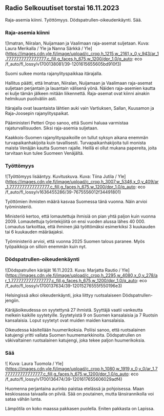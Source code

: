 Radio Selkouutiset torstai 16.11.2023
-------------------------------------

Raja-asemia kiinni. Työttömyys. Dödspatrullen-oikeudenkäynti. Sää.

### Raja-asemia kiinni

![Imatran, Niiralan, Nuijamaan ja Vaalimaan raja-asemat suljetaan. Kuva: Laura Merikalla / Yle ja Nanna Särkkä / Yle](https://images.cdn.yle.fi/image/upload/c_crop,h_1215,w_2161,x_0,y_943/ar_1.7777777777777777,c_fill,g_faces,h_675,w_1200/dpr_1.0/q_auto: eco /f_auto/fl_lossy/v1700138081/39-1201615655605bd910f3)

Suomi sulkee monta rajanylityspaikkaa itärajalla.

Hallitus päätti, että Imatran, Niiralan, Nuijamaan ja Vaalimaan raja-asemat suljetaan perjantain ja lauantain välisenä yönä. Näiden raja-asemien kautta ei kulje tämän jälkeen mitään liikennettä. Raja-asemat ovat kiinni ainakin helmikuun puoliväliin asti.

Itärajalla ovat lauantaista lähtien auki vain Vartiuksen, Sallan, Kuusamon ja Raja-Joosepin rajanylityspaikat.

Pääministeri Petteri Orpo sanoo, että Suomi haluaa varmistaa rajaturvallisuuden. Siksi raja-asemia suljetaan.

Kaakkois-Suomen rajanylityspaikoille on tullut syksyn aikana enemmän turvapaikanhakijoita kuin tavallisesti. Turvapaikanhakijoita tuli monista maista Venäjän kautta Suomen rajalle. Heillä ei ollut mukana papereita, joita tarvitaan kun tulee Suomeen Venäjältä.

### Työttömyys

![Työttömyys lisääntyy. Kuvituskuva. Kuva: Tiina Jutila / Yle](https://images.cdn.yle.fi/image/upload/c_crop,h_3007,w_5346,x_0,y_409/ar_1.7777777777777777,c_fill,g_faces,h_675,w_1200/dpr_1.0/q_auto: eco /f_auto/fl_lossy/v1636455286/39-7675556012f34491801)

Työttömien ihmisten määrä kasvaa Suomessa tänä vuonna. Näin arvioi työministeriö.

Ministeriö kertoo, että lomautettuja ihmisiä on pian yhtä paljon kuin vuonna 2009. Lomautettuja työntekijöitä on ensi vuoden alussa lähes 40 000. Lomautus tarkoittaa, että ihminen jää työttömäksi esimerkiksi 3 kuukauden tai 6 kuukauden määräajaksi.

Työministeriö arvioi, että vuonna 2025 Suomen talous paranee. Myös työpaikkoja on silloin enemmän kuin nyt.

### Dödspatrullen-oikeudenkäynti

![Dödspatrullen käräjät 16.11.2023. Kuva: Marjatta Rautio / Yle](https://images.cdn.yle.fi/image/upload/c_crop,h_2295,w_4080,x_0,y_278/ar_1.7777777777777777,c_fill,g_faces,h_675,w_1200/dpr_1.0/q_auto: eco /f_auto/fl_lossy/v1700137634/39-12015276555f550196e3)

Helsingissä alkoi oikeudenkäynti, joka liittyy ruotsalaiseen Dödspatrullen-jengiin.

Käräjäoikeudessa on syytettynä 27 ihmistä. Syyttäjä vaatii vankeutta melkein kaikille syytetyille. Syytetyistä 9 on Suomen kansalaisia ja 7 Ruotsin kansalaisia. Loput syytetyt ovat muiden maiden kansalaisia.

Oikeudessa käsitellään huumerikoksia. Poliisi sanoo, että ruotsalainen katujengi yritti vallata Suomen huumemarkkinoita. Dödspatrullen on väkivaltainen ruotsalainen katujengi, joka tekee paljon huumerikoksia.

### Sää

![ Kuva: Laura Tuomola / Yle](https://images.cdn.yle.fi/image/upload/c_crop,h_1080,w_1919,x_0,y_0/ar_1.7777777777777777,c_fill,g_faces,h_675,w_1200/dpr_1.0/q_auto: eco /f_auto/fl_lossy/v1700136474/39-1201617655606029adf4)

Huomenna perjantaina aurinko paistaa etelässä ja pohjoisessa. Maan keskiosassa taivaalla on pilviä. Sää on poutainen, mutta länsirannikolla voi sataa vähän lunta.

Lämpötila on koko maassa pakkasen puolella. Eniten pakkasta on Lapissa.
